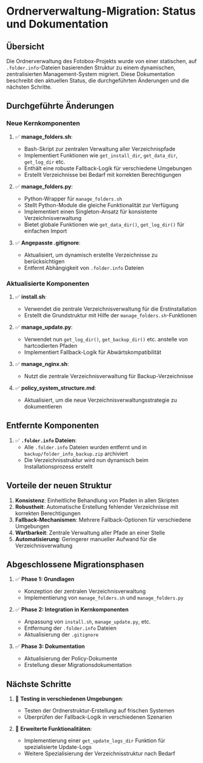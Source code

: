 # Ordnerverwaltung-Migration: Status und Dokumentation

## Übersicht

Die Ordnerverwaltung des Fotobox-Projekts wurde von einer statischen, auf `.folder.info`-Dateien basierenden Struktur zu einem dynamischen, zentralisierten Management-System migriert. Diese Dokumentation beschreibt den aktuellen Status, die durchgeführten Änderungen und die nächsten Schritte.

## Durchgeführte Änderungen

### Neue Kernkomponenten

1. ✅ **manage_folders.sh**:
   - Bash-Skript zur zentralen Verwaltung aller Verzeichnispfade
   - Implementiert Funktionen wie `get_install_dir`, `get_data_dir`, `get_log_dir` etc.
   - Enthält eine robuste Fallback-Logik für verschiedene Umgebungen
   - Erstellt Verzeichnisse bei Bedarf mit korrekten Berechtigungen

2. ✅ **manage_folders.py**:
   - Python-Wrapper für `manage_folders.sh`
   - Stellt Python-Module die gleiche Funktionalität zur Verfügung
   - Implementiert einen Singleton-Ansatz für konsistente Verzeichnisverwaltung
   - Bietet globale Funktionen wie `get_data_dir()`, `get_log_dir()` für einfachen Import

3. ✅ **Angepasste .gitignore**:
   - Aktualisiert, um dynamisch erstellte Verzeichnisse zu berücksichtigen
   - Entfernt Abhängigkeit von `.folder.info` Dateien

### Aktualisierte Komponenten

1. ✅ **install.sh**:
   - Verwendet die zentrale Verzeichnisverwaltung für die Erstinstallation
   - Erstellt die Grundstruktur mit Hilfe der `manage_folders.sh`-Funktionen

2. ✅ **manage_update.py**:
   - Verwendet nun `get_log_dir()`, `get_backup_dir()` etc. anstelle von hartcodierten Pfaden
   - Implementiert Fallback-Logik für Abwärtskompatibilität

3. ✅ **manage_nginx.sh**:
   - Nutzt die zentrale Verzeichnisverwaltung für Backup-Verzeichnisse

4. ✅ **policy_system_structure.md**:
   - Aktualisiert, um die neue Verzeichnisverwaltungsstrategie zu dokumentieren

## Entfernte Komponenten

1. ✅ **`.folder.info` Dateien**:
   - Alle `.folder.info` Dateien wurden entfernt und in `backup/folder_info_backup.zip` archiviert
   - Die Verzeichnisstruktur wird nun dynamisch beim Installationsprozess erstellt

## Vorteile der neuen Struktur

1. **Konsistenz**: Einheitliche Behandlung von Pfaden in allen Skripten
2. **Robustheit**: Automatische Erstellung fehlender Verzeichnisse mit korrekten Berechtigungen
3. **Fallback-Mechanismen**: Mehrere Fallback-Optionen für verschiedene Umgebungen
4. **Wartbarkeit**: Zentrale Verwaltung aller Pfade an einer Stelle
5. **Automatisierung**: Geringerer manueller Aufwand für die Verzeichnisverwaltung

## Abgeschlossene Migrationsphasen

1. ✅ **Phase 1: Grundlagen**
   - Konzeption der zentralen Verzeichnisverwaltung
   - Implementierung von `manage_folders.sh` und `manage_folders.py`

2. ✅ **Phase 2: Integration in Kernkomponenten**
   - Anpassung von `install.sh`, `manage_update.py`, etc.
   - Entfernung der `.folder.info` Dateien
   - Aktualisierung der `.gitignore`

3. ✅ **Phase 3: Dokumentation**
   - Aktualisierung der Policy-Dokumente
   - Erstellung dieser Migrationsdokumentation

## Nächste Schritte

1. 🔄 **Testing in verschiedenen Umgebungen**:
   - Testen der Ordnerstruktur-Erstellung auf frischen Systemen
   - Überprüfen der Fallback-Logik in verschiedenen Szenarien

2. 🔄 **Erweiterte Funktionalitäten**:
   - Implementierung einer `get_update_logs_dir` Funktion für spezialisierte Update-Logs
   - Weitere Spezialisierung der Verzeichnisstruktur nach Bedarf
